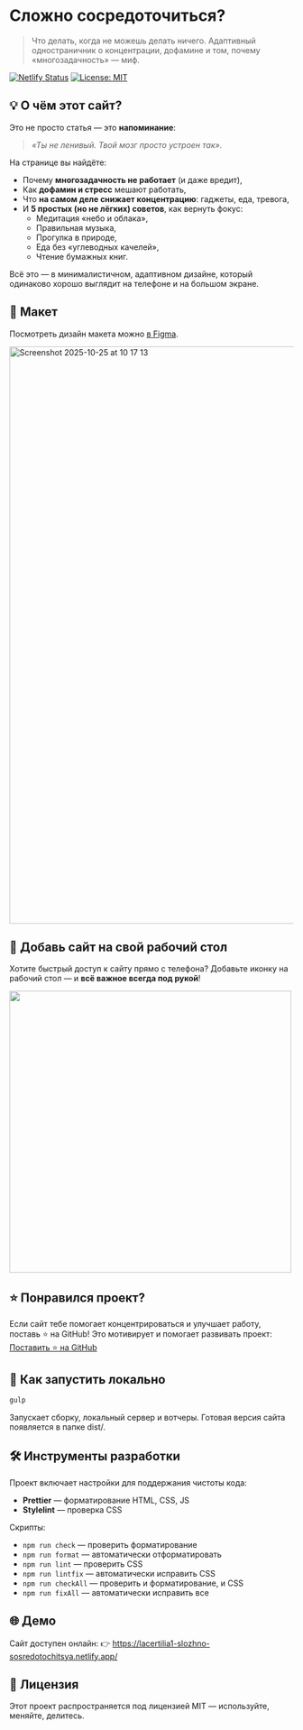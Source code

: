 # Сложно сосредоточиться?

> Что делать, когда не можешь делать ничего.
> Адаптивный одностраничник о концентрации, дофамине и том, почему «многозадачность» — миф.

[![Netlify Status](https://api.netlify.com/api/v1/badges/910bb79e-e572-4b2f-83ef-3b71fe004592/deploy-status)](https://app.netlify.com/projects/lacertilia1-slozhno-sosredotochitsya/deploys)
[![License: MIT](https://img.shields.io/badge/License-MIT-green.svg)](https://opensource.org/licenses/MIT)

## 💡 О чём этот сайт?

Это не просто статья — это **напоминание**:

> _«Ты не ленивый. Твой мозг просто устроен так»._

На странице вы найдёте:

- Почему **многозадачность не работает** (и даже вредит),
- Как **дофамин и стресс** мешают работать,
- Что **на самом деле снижает концентрацию**: гаджеты, еда, тревога,
- И **5 простых (но не лёгких) советов**, как вернуть фокус:
  - Медитация «небо и облака»,
  - Правильная музыка,
  - Прогулка в природе,
  - Еда без «углеводных качелей»,
  - Чтение бумажных книг.

Всё это — в минималистичном, адаптивном дизайне, который одинаково хорошо выглядит на телефоне и на большом экране.

## 🎨 Макет

Посмотреть дизайн макета можно [в Figma](https://www.figma.com/design/lCqDbWjgllgJtb2hmCqfyX/-6-%D0%A1%D0%BB%D0%BE%D0%B6%D0%BD%D0%BE-%D1%81%D0%BE%D1%81%D1%80%D0%B5%D0%B4%D0%BE%D1%82%D0%BE%D1%87%D0%B8%D1%82%D1%8C%D1%81%D1%8F?node-id=0-1&p=f&t=GEePfoK8FDb2D05b-0).

<img width="1024" alt="Screenshot 2025-10-25 at 10 17 13" src="https://github.com/user-attachments/assets/024f3595-856f-4da5-9f92-2b6049956783" />

## 📱 Добавь сайт на свой рабочий стол

Хотите быстрый доступ к сайту прямо с телефона?
Добавьте иконку на рабочий стол — и **всё важное всегда под рукой**!

<img src="https://github.com/user-attachments/assets/6525e1c0-64bf-4db5-bbca-1728b6c7dcca" height="500px" />

## ⭐ Понравился проект?

Если сайт тебе помогает концентрироваться и улучшает работу, поставь ⭐ на GitHub!
Это мотивирует и помогает развивать проект:
[Поставить ⭐ на GitHub](https://github.com/Lacertilia1/slozhno-sosredotochitsya-fd)

## 🚀 Как запустить локально

```bash
gulp
```

Запускает сборку, локальный сервер и вотчеры.
Готовая версия сайта появляется в папке dist/.

## 🛠 Инструменты разработки

Проект включает настройки для поддержания чистоты кода:

- **Prettier** — форматирование HTML, CSS, JS
- **Stylelint** — проверка CSS

Скрипты:

- `npm run check` — проверить форматирование
- `npm run format` — автоматически отформатировать
- `npm run lint` — проверить CSS
- `npm run lintfix` — автоматически исправить CSS
- `npm run checkAll` — проверить и форматирование, и CSS
- `npm run fixAll` — автоматически исправить все

## 🌐 Демо

Сайт доступен онлайн:
👉 https://lacertilia1-slozhno-sosredotochitsya.netlify.app/

## 📄 Лицензия

Этот проект распространяется под лицензией MIT — используйте, меняйте, делитесь.
